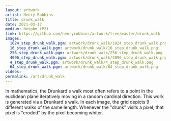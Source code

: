```yaml
---
layout: artwork
artist: Henry Robbins
title: drunk_walk
date: 2021-03-17
medium: Netpbm (P2)
link: https://github.com/henryrobbins/artwork/tree/master/drunk_walk
images:
  1024_step_drunk_walk.pgm: artwork/drunk_walk/1024_step_drunk_walk.png
  16_step_drunk_walk.pgm: artwork/drunk_walk/16_step_drunk_walk.png
  256_step_drunk_walk.pgm: artwork/drunk_walk/256_step_drunk_walk.png
  4096_step_drunk_walk.pgm: artwork/drunk_walk/4096_step_drunk_walk.png
  4_step_drunk_walk.pgm: artwork/drunk_walk/4_step_drunk_walk.png
  64_step_drunk_walk.pgm: artwork/drunk_walk/64_step_drunk_walk.png
videos:
permalink: /art/drunk_walk
---
```

In mathematics, the Drunkard's walk most often refers to a point in the
euclidean plane iteratively moving in a random cardinal direction. This work is
generated via a Drunkard's walk. In each image, the grid depicts 9 different
walks of the same length. Whenever the "drunk" visits a pixel, that pixel is
"eroded" by the pixel becoming whiter.